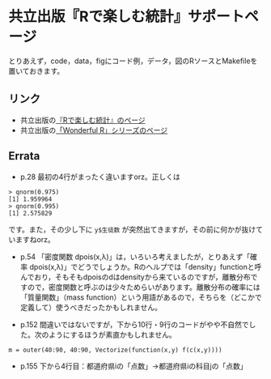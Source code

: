 # 共立出版『Rで楽しむ統計』サポートページ

とりあえず，code，data，figにコード例，データ，図のRソースとMakefileを置いておきます。

## リンク

* 共立出版の[『Rで楽しむ統計』のページ](http://www.kyoritsu-pub.co.jp/bookdetail/9784320112414)
* 共立出版の[「Wonderful R」シリーズのページ](http://www.kyoritsu-pub.co.jp/series/205/)

## Errata

* p.28 最初の4行がまったく違いますorz。正しくは
```
> qnorm(0.975)
[1] 1.959964
> qnorm(0.995)
[1] 2.575829
```
です。また，その少し下に `y$生徒数` が突然出てきますが，その前に何かが抜けていますねorz。

* p.54 「密度関数 dpois(x,λ)」は，いろいろ考えましたが，とりあえず「確率 dpois(x,λ)」でどうでしょうか。Rのヘルプでは「density」functionと呼んでおり，そもそもdpoisのdはdensityから来ているのですが，離散分布ですので，密度関数と呼ぶのは少々ためらいがあります。離散分布の確率には「質量関数」（mass function）という用語があるので，そちらを（どこかで定義して）使うべきだったかもしれません。

* p.152 間違いではないですが，下から10行・9行のコードがやや不自然でした。次のようにするほうが素直かもしれません。
```
m = outer(40:90, 40:90, Vectorize(function(x,y) f(c(x,y))))
```
* p.155 下から4行目：都道府県iの「点数」→都道府県iの科目jの「点数」
